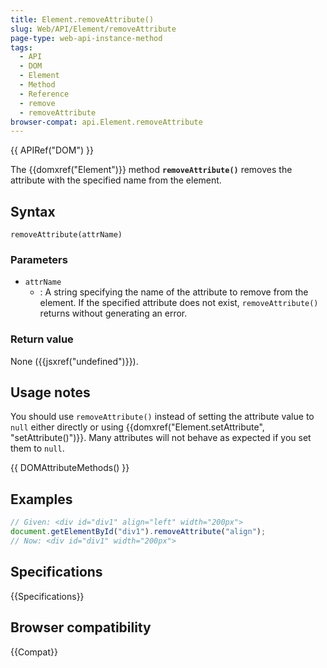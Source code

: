```yaml
---
title: Element.removeAttribute()
slug: Web/API/Element/removeAttribute
page-type: web-api-instance-method
tags:
  - API
  - DOM
  - Element
  - Method
  - Reference
  - remove
  - removeAttribute
browser-compat: api.Element.removeAttribute
---
```


{{ APIRef("DOM") }}

The {{domxref("Element")}} method
**`removeAttribute()`** removes the attribute with the
specified name from the element.

## Syntax

```js-nolint
removeAttribute(attrName)
```

### Parameters

- `attrName`
  - : A string specifying the name of the attribute to remove from the
    element. If the specified attribute does not exist, `removeAttribute()`
    returns without generating an error.

### Return value

None ({{jsxref("undefined")}}).

## Usage notes

You should use `removeAttribute()` instead of setting the attribute value to
`null` either directly or using {{domxref("Element.setAttribute",
  "setAttribute()")}}. Many attributes will not behave as expected if you set them to
`null`.

{{ DOMAttributeMethods() }}

## Examples

```js
// Given: <div id="div1" align="left" width="200px">
document.getElementById("div1").removeAttribute("align");
// Now: <div id="div1" width="200px">
```

## Specifications

{{Specifications}}

## Browser compatibility

{{Compat}}
